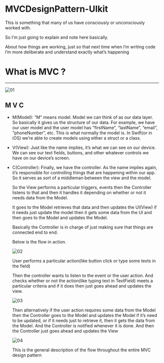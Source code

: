 # MVCDesignPattern-UIkit

This is something that many of us have consciously or unconsciously worked with.

So I’m just going to explain and note here basically.

About how things are working, just so that next time when I’m writing code I’m more deliberate and understand exactly what’s happening 

# What is MVC ?

---

![01](https://github.com/dodiforth/MVCDesignPattern-UIkit/assets/50798761/e693df45-8afe-4a6f-a469-e0ed55985224)


## M V C

- M(Model): “M” means model. Model we can think of as our data layer. So basically it gives us the structure of our data. For example, we have our user model and the user model has “firstName”, “lastName”, “email”, “phoneNumber”, etc. This is what normally the model is. In Swift(or in iOS) we’re able to create models using either a struct or a class.
- V(View): Just like the name implies, it’s what we can see on our device. We can see our text fields, buttons, and other whatever controls we have on our device’s screen.
- C(Controller): Finally, we have the controller. As the name implies again, it’s responsible for controlling things that are happening within our app. So it serves as sort of a middleman between the view and the model.
    
    So the View performs a particular triggers, events then the Controller listens to that and then it handles it depending on whether or not it needs data from the Model. 
    
    It goes to the Model retrieves that data and then updates the UI(View) if it needs just update the model then it gets some data from the UI and then goes to the Model and updates the Model. 
    
    Basically the Controller is in charge of just making sure that things are connected end to end.
    
    Below is the flow in action.
    
    ![02](https://github.com/dodiforth/MVCDesignPattern-UIkit/assets/50798761/ee6f65e0-3371-4bf0-8fc7-c12392f42876)

    
    User performs a particular action(like button click or type some texts in the field)
    
    Then the controller wants to listen to the event or the user action. And checks whether or not the action(like typing text in TextField) meets a particular criteria and if it does then just goes ahead and updates the view.
    
    ![03](https://github.com/dodiforth/MVCDesignPattern-UIkit/assets/50798761/7fefa5ad-4111-46b8-b36e-d8121100c811)

    
    Then alternatively if the user action requires some data from the Model then the Controller goes to the Model and updates the Model if it’s need to be updated, or if it needs just to retrieve it, then it gets the data from the Model. And the Controller is notified whenever it is done. And then the Controller just goes ahead and updates the View
    
    ![04](https://github.com/dodiforth/MVCDesignPattern-UIkit/assets/50798761/9f6cda86-5243-4586-a55f-2a6f12962e47)

    This is the general description of the flow throughout the entire MVC design pattern
